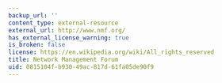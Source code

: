 ```yaml
---
backup_url: ''
content_type: external-resource
external_url: http://www.nmf.org/
has_external_license_warning: true
is_broken: false
license: https://en.wikipedia.org/wiki/All_rights_reserved
title: Network Management Forum
uid: 0815104f-b930-49ac-817d-61fa05de90f9
---
```

